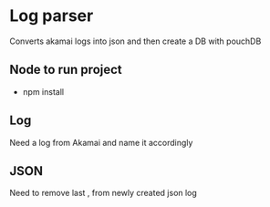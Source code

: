 # Log parser
Converts akamai logs into json and then create a DB with pouchDB

## Node to run project
- npm install

## Log
Need a log from Akamai and name it accordingly

## JSON
Need to remove last , from newly created json log
